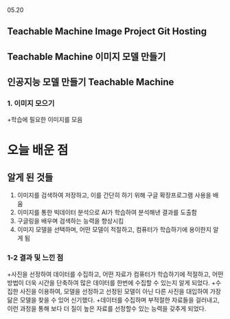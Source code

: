 05.20


## Teachable Machine Image Project Git Hosting

## Teachable Machine 이미지 모델 만들기
## 인공지능 모델 만들기 Teachable Machine 

### 1. 이미지 모으기
+학습에 필요한 이미지를 모음

# 오늘 배운 점
## 알게 된 것들
1. 이미지를 검색하여 저장하고, 이를 간단히 하기 위해 구글 확장프로그램 사용을 배움
2. 이미지를 통한 빅데이터 분석으로 AI가 학습하여 분석해낸 결과를 도출함
3. 구글링을 배우며 검색하는 능력을 향상시킴
4. 이미지 모델을 선택하며, 어떤 모델이 적절하고, 컴퓨터가 학습하기에 용이한지 알게 됨
### 1-2 결과 및 느낀 점
+사진을 선정하여 데이터를 수집하고, 어떤 자료가 컴퓨터가 학습하기에 적절하고, 어떤 방법이 더욱 시간을 단축하여
많은 데이터를 한번에 수집할 수 있는지 알게 되었다. 
+수집한 사진을 이용하여, 모델을 선정하고 선정된 모델이 아닌 다른 사진을 대입하여 가장 닮은 모델을 찾을 수 있어 신기했다.
+데이터를 수집하며 부적절한 자료들을 걸러내고, 이런 과정을 통해 보다 더 질이 높은 자료를 선정할수 있는 능력을 갖추게 되었다.

